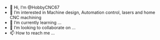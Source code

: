 - 👋 Hi, I’m @HobbyCNC67
- 👀 I’m interested in Machine design, Automation control, lasers and home CNC machining
- 🌱 I’m currently learning ...
- 💞️ I’m looking to collaborate on ...
- 📫 How to reach me ...

<!---
HobbyCNC67/HobbyCNC67 is a ✨ special ✨ repository because its `README.md` (this file) appears on your GitHub profile.
You can click the Preview link to take a look at your changes.
--->
